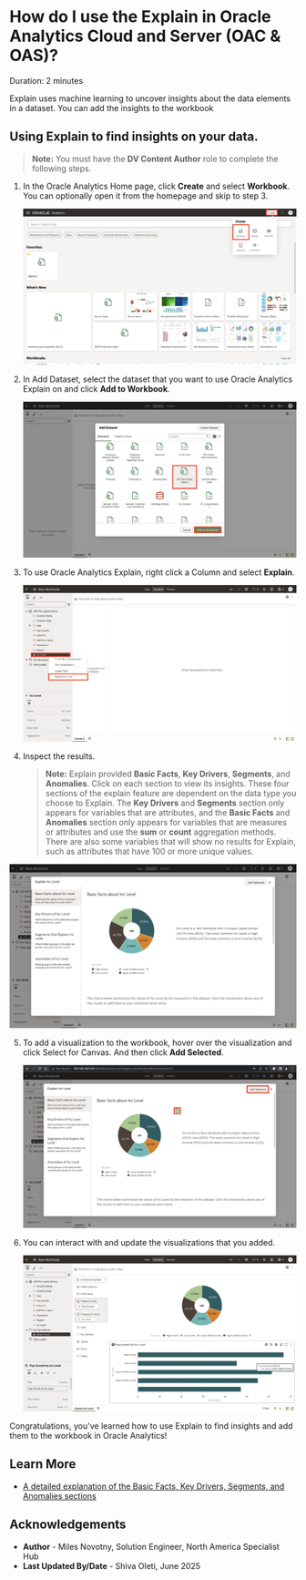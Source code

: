 # How do I use the Explain in Oracle Analytics Cloud and Server (OAC & OAS)?
Duration: 2 minutes

Explain uses machine learning to uncover insights about the data elements in a dataset. You can add the insights to the workbook

## Using Explain to find insights on your data.
>**Note:** You must have the **DV Content Author** role to complete the following steps.


1. In the Oracle Analytics Home page, click **Create** and select **Workbook**. You can optionally open it
from the homepage and skip to step 3.

    ![OAC Homepage](images/1-oac-home.png)

2. In Add Dataset, select the dataset that you want to use Oracle Analytics Explain on and click **Add to Workbook**.

    ![OAC choose dataset](images/2-choose-dataset.png)

3. To use Oracle Analytics Explain, right click a Column and select **Explain**.

    ![OAC workbook choose variable](images/3-select-variable.png)

4. Inspect the results.


    >**Note:** Explain provided **Basic Facts**, **Key Drivers**, **Segments**, and **Anomalies**. Click on each section to view its insights. These four sections of the explain feature are dependent on the data type you choose to Explain. The **Key Drivers** and **Segments** section only appears for variables that are attributes, and the **Basic Facts** and **Anomalies** section only appears for variables that are measures or attributes and use the **sum** or **count** aggregation methods. There are also some variables that will show no results for Explain, such as attributes that have 100 or more unique values.

  ![OAC explain](images/4-explain-variable.png)

5. To add a visualization to the workbook, hover over the visualization and click Select for Canvas. And then click **Add Selected**.

    ![OAC explain choose visuals](images/5-add-explain-visuals.png)

6. You can interact with and update the  visualizations that you added.

    ![OAC explain visuals](images/6-view-explain-visuals.png)

Congratulations, you've learned how to use Explain to find insights and add them to the workbook in Oracle Analytics!

## Learn More

* [A detailed explanation of the Basic Facts, Key Drivers, Segments, and Anomalies sections](https://docs.oracle.com/en/middleware/bi/analytics-desktop/bidvd/analyze-data-explain.html#GUID-1AE7FFB7-9DA5-40EF-A30A-5DC9DEED3D2D)

## Acknowledgements
* **Author** - Miles Novotny, Solution Engineer, North America Specialist Hub
* **Last Updated By/Date** - Shiva Oleti, June 2025
